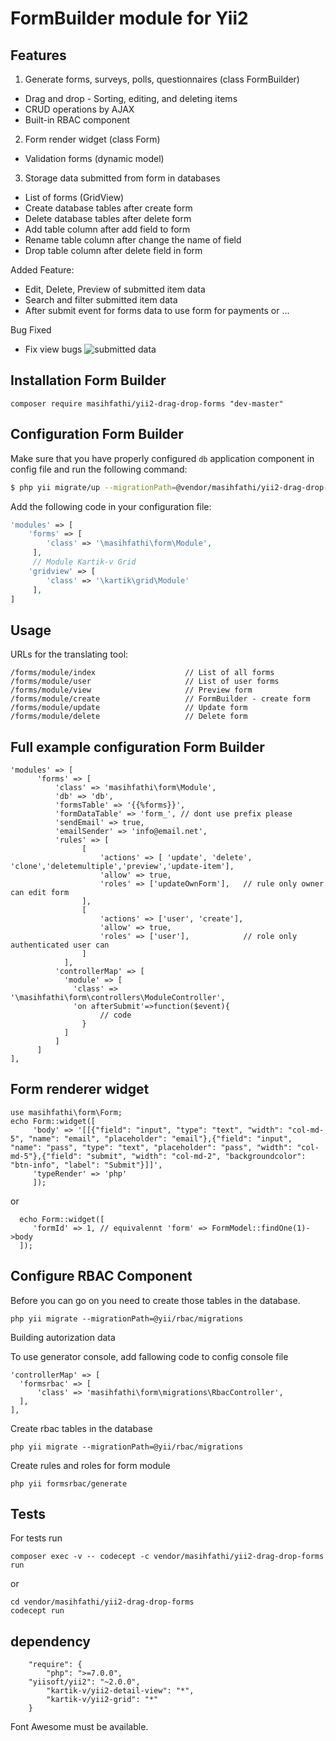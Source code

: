 FormBuilder module for Yii2
===================

## Features


1. Generate forms, surveys, polls, questionnaires (class FormBuilder)
 * Drag and drop - Sorting, editing, and deleting items
 * CRUD operations by AJAX
 * Built-in RBAC component

 
2. Form render  widget (class Form)
 * Validation forms (dynamic model)

3. Storage data submitted from form in databases
 * List of forms (GridView)
 * Create database tables after create form 
 * Delete database tables after delete form
 * Add table column after add field to form 
 * Rename table column after change the name of field
 * Drop table column after delete field in form

Added Feature:
* Edit, Delete, Preview of submitted item data
* Search and filter submitted item data
* After submit event for forms data to use form for payments or ...

Bug Fixed
* Fix view bugs
![submitted data](https://user-images.githubusercontent.com/13271510/33189219-0337fafa-d0b6-11e7-9a8c-788febb158da.png)


## Installation Form Builder

```
composer require masihfathi/yii2-drag-drop-forms "dev-master"
```

## Configuration Form Builder
Make sure that you have properly configured `db` application component in config file and run the following command:
```bash
$ php yii migrate/up --migrationPath=@vendor/masihfathi/yii2-drag-drop-forms/migrations
```

Add the following code in your configuration file:
```php
'modules' => [
    'forms' => [
        'class' => '\masihfathi\form\Module',
     ],
     // Module Kartik-v Grid
    'gridview' => [
        'class' => '\kartik\grid\Module'
     ], 
]
```

##  Usage
URLs for the translating tool:

```
/forms/module/index                    // List of all forms                     
/forms/module/user                     // List of user forms
/forms/module/view                     // Preview form
/forms/module/create                   // FormBuilder - create form
/forms/module/update                   // Update form 
/forms/module/delete                   // Delete form
```

## Full example configuration Form Builder

```
'modules' => [
      'forms' => [
          'class' => 'masihfathi\form\Module',
          'db' => 'db',
          'formsTable' => '{{%forms}}',
          'formDataTable' => 'form_', // dont use prefix please
          'sendEmail' => true, 
          'emailSender' => 'info@email.net',
          'rules' => [
                [
                    'actions' => [ 'update', 'delete', 'clone','deletemultiple','preview','update-item'],
                    'allow' => true,
                    'roles' => ['updateOwnForm'],   // rule only owner can edit form
                ],
                [
                    'actions' => ['user', 'create'],
                    'allow' => true,
                    'roles' => ['user'],            // role only authenticated user can
                ]
            ],
          'controllerMap' => [
            'module' => [
              'class' => '\masihfathi\form\controllers\ModuleController',
              'on afterSubmit'=>function($event){
                    // code
                }
            ]
          ]
      ]
],
```

## Form renderer widget
```
use masihfathi\form\Form;
echo Form::widget([
     'body' => '[[{"field": "input", "type": "text", "width": "col-md-5", "name": "email", "placeholder": "email"},{"field": "input", "name": "pass", "type": "text", "placeholder": "pass", "width": "col-md-5"},{"field": "submit", "width": "col-md-2", "backgroundcolor": "btn-info", "label": "Submit"}]]',
     'typeRender' => 'php'
     ]);
```
or
```
  echo Form::widget([
     'formId' => 1, // equivalennt 'form' => FormModel::findOne(1)->body
  ]);
```

## Configure RBAC Component
Before you can go on you need to create those tables in the database.

```
php yii migrate --migrationPath=@yii/rbac/migrations
```

Building autorization data

To use generator console, add fallowing code to config console file
```
'controllerMap' => [
  'formsrbac' => [
      'class' => 'masihfathi\form\migrations\RbacController',
  ],
],
```
Create rbac tables in the database
```
php yii migrate --migrationPath=@yii/rbac/migrations
```
Create rules and roles for form module
```
php yii formsrbac/generate
```

## Tests
For tests run 
```
composer exec -v -- codecept -c vendor/masihfathi/yii2-drag-drop-forms run
```
or
```
cd vendor/masihfathi/yii2-drag-drop-forms
codecept run
```
## dependency
```
    "require": {
        "php": ">=7.0.0",
	"yiisoft/yii2": "~2.0.0",
        "kartik-v/yii2-detail-view": "*",
        "kartik-v/yii2-grid": "*"
    }
```
Font Awesome must be available.
